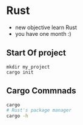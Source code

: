 # Rust
- new objective learn Rust 
- you have one month :)

## Start Of project

```shell
mkdir my_project
cargo init
```

## Cargo Commnads

```sh
cargo
# Rust's package manager
cargo -h
```